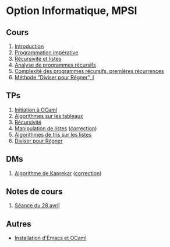 # Option Informatique, MPSI

## Cours

1. [Introduction](Cours/introduction.pdf)
2. [Programmation impérative](Cours/imperatif.pdf)
3. [Récursivité et listes](Cours/recursif.pdf)
4. [Analyse de programmes récursifs](Cours/recursif2.pdf)
5. [Complexité des programmes récursifs, premières récurrences](Cours/recursif3.pdf)
6. [Méthode "Diviser pour Régner", I](Cours/diviser.pdf)

## TPs

1. [Initiation à OCaml](TPs/initiation.pdf)
2. [Algorithmes sur les tableaux](TPs/tableaux.pdf)
3. [Récursivité](TPs/recursivite.pdf)
4. [Manipulation de listes](TPs/listes.pdf) ([correction](TPs/listes_correction.pdf))
5. [Algorithmes de tris sur les listes](TPs/tris.pdf)
6. [Diviser pour Régner](TPs/diviser.pdf)

## DMs

1. [Algorithme de Kaprekar](DMs/kaprekar.pdf) ([correction](DMs/kaprekar_corr.pdf))

## Notes de cours

1. [Séance du 28 avril](Séances/option_sup_28_avril.pdf)

## Autres

* [Installation d'Emacs et OCaml](Divers/Installation.md)
